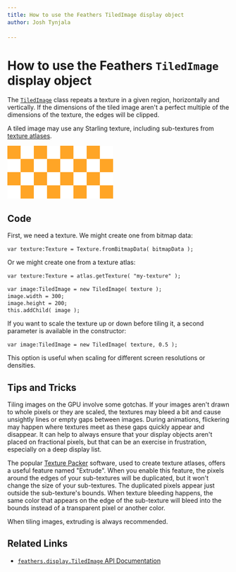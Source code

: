```yaml
---
title: How to use the Feathers TiledImage display object  
author: Josh Tynjala

---
```

# How to use the Feathers `TiledImage` display object

The [`TiledImage`](../api-reference/feathers/display/TiledImage.html) class repeats a texture in a given region, horizontally and vertically. If the dimensions of the tiled image aren't a perfect multiple of the dimensions of the texture, the edges will be clipped.

A tiled image may use any Starling texture, including sub-textures from [texture atlases](http://wiki.starling-framework.org/manual/textures_and_images#texture_atlases).

![](images/tiled.png)

## Code

First, we need a texture. We might create one from bitmap data:

``` code
var texture:Texture = Texture.fromBitmapData( bitmapData );
```

Or we might create one from a texture atlas:

``` code
var texture:Texture = atlas.getTexture( "my-texture" );
```

``` code
var image:TiledImage = new TiledImage( texture );
image.width = 300;
image.height = 200;
this.addChild( image );
```

If you want to scale the texture up or down before tiling it, a second parameter is available in the constructor:

``` code
var image:TiledImage = new TiledImage( texture, 0.5 );
```

This option is useful when scaling for different screen resolutions or densities.

## Tips and Tricks

Tiling images on the GPU involve some gotchas. If your images aren't drawn to whole pixels or they are scaled, the textures may bleed a bit and cause unsightly lines or empty gaps between images. During animations, flickering may happen where textures meet as these gaps quickly appear and disappear. It can help to always ensure that your display objects aren't placed on fractional pixels, but that can be an exercise in frustration, especially on a deep display list.

The popular [Texture Packer](http://texturepacker.com/) software, used to create texture atlases, offers a useful feature named "Extrude". When you enable this feature, the pixels around the edges of your sub-textures will be duplicated, but it won't change the size of your sub-textures. The duplicated pixels appear just outside the sub-texture's bounds. When texture bleeding happens, the same color that appears on the edge of the sub-texture will bleed into the bounds instead of a transparent pixel or another color.

When tiling images, extruding is always recommended.

## Related Links

-   [`feathers.display.TiledImage` API Documentation](../api-reference/feathers/display/TiledImage.html)